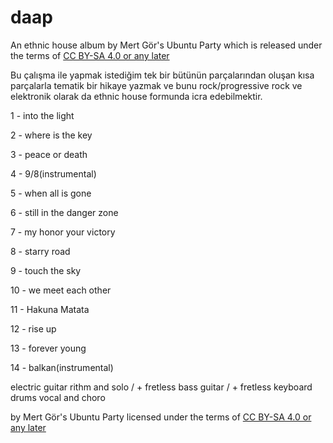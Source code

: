 # daap

An ethnic house album by Mert Gör's Ubuntu Party which is released under the terms of [CC BY-SA 4.0 or any later](by-sa.markdown)

Bu çalışma ile yapmak istediğim tek bir bütünün parçalarından oluşan kısa parçalarla tematik bir hikaye yazmak ve bunu rock/progressive rock ve elektronik olarak da ethnic house formunda icra edebilmektir.

1  - into the light

2  - where is the key

3  - peace or death

4  - 9/8(instrumental) 

5  - when all is gone

6  - still in the danger zone

7  - my honor your victory

8  - starry road

9  - touch the sky

10 - we meet each other

11 - Hakuna Matata

12 - rise up

13 - forever young 

14 - balkan(instrumental)

electric guitar rithm and solo / + fretless
bass guitar     / + fretless
keyboard
drums
vocal and choro

by Mert Gör's Ubuntu Party licensed under the terms of [CC BY-SA 4.0 or any later](by-sa.markdown)


